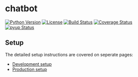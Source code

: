 chatbot
=======

[![Python Version](https://img.shields.io/badge/python-3.6|3.7|3.8-blue)](https://www.python.org/)
[![License](https://img.shields.io/badge/License-MIT-green)](https://github.com/de-hub/chatbot/blob/master/LICENSE)
[![Build Status](https://travis-ci.org/de-hub/chatbot.svg?branch=master)](https://travis-ci.org/de-hub/chatbot)
[![Coverage Status](https://coveralls.io/repos/github/de-hub/chatbot/badge.svg?branch=master)](https://coveralls.io/github/de-hub/chatbot?branch=master)
[![pyup Status](https://pyup.io/repos/github/de-hub/chatbot/shield.svg)](https://pyup.io/repos/github/ISI-MIP/isimip-data/)

Setup
-----

The detailed setup instructions are covered on seperate pages:

* [Development setup](/docs/dev.md)
* [Production setup](/docs/prod.md)
